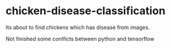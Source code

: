 # chicken-disease-classification

Its about to find chickens which has disease from images. 

Not finished some conlficts between python and tensorflow
